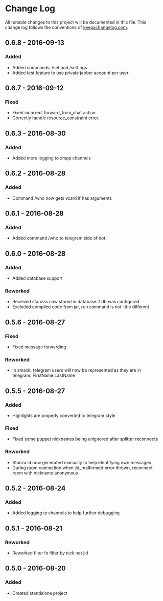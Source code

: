 # Change Log
All notable changes to this project will be documented in this file. This change log follows the conventions of [keepachangelog.com](http://keepachangelog.com/).

## 0.6.8 - 2016-09-13
### Added
- Added commands: /set and /settings
- Added test feature to use private jabber account per user

## 0.6.7 - 2016-09-12
### Fixed
- Fixed incorrect forward_from_chat action
- Correctly handle resource_constraint error.

## 0.6.3 - 2016-08-30
### Added
- Added more logging to xmpp channels


## 0.6.2 - 2016-08-28
### Added
- Command /who now gets vcard if has arguments

## 0.6.1 - 2016-08-28
### Added
- Added command /who to telegram side of bot.

## 0.6.0 - 2016-08-28
### Added
- Added database support

### Reworked
- Received stanzas now stored in database if db was configured
- Excluded compiled code from jar, run command is not little different

## 0.5.6 - 2016-08-27
### Fixed
- Fixed message forwarding

### Reworked
- In smack, telegram users will now be represented as they are in telegram: FirstName LastName

## 0.5.5 - 2016-08-27
### Added
- Highlights are properly converted to telegram style

### Fixed
- Fixed some puppet nicknames being unignored after splitter reconnects

### Reworked
- Stanza id now generated manually to help identifying own messages
- During room connection when jid_malformed error thrown, reconnect room with nickname anonymous

## 0.5.2 - 2016-08-24
### Added
- Added logging to channels to help further debugging

## 0.5.1 - 2016-08-21
### Reworked
- Reworked filter fo filter by nick not jid

## 0.5.0 - 2016-08-20
### Added
- Created standalone project
